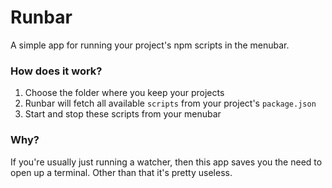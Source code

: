 # Runbar
A simple app for running your project's npm scripts in the menubar.

### How does it work?

1. Choose the folder where you keep your projects
2. Runbar will fetch all available `scripts` from your project's `package.json`
3. Start and stop these scripts from your menubar

### Why?

If you're usually just running a watcher, then this app saves you the need to open up a terminal. Other than that it's pretty useless.
